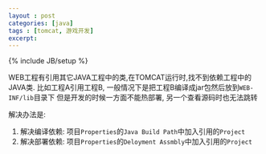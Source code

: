 ```yaml
---
layout : post
categories: [java]
tags : [tomcat, 游戏开发]
excerpt:
---
```

{% include JB/setup %}



WEB工程有引用其它JAVA工程中的类,在TOMCAT运行时,找不到依赖工程中的JAVA类.
比如工程A引用工程B, 一般情况下是把工程B编译成jar包然后放到`WEB-INF/lib`目录下
但是开发的时候一方面不能热部署, 另一个查看源码时也无法跳转

解决办法是:

1. 解决编译依赖: 项目`Properties`的`Java Build Path`中加入引用的`Project`
2. 解决部署依赖: 项目`Properties`的`Deloyment Assmbly`中加入引用的`Project`
